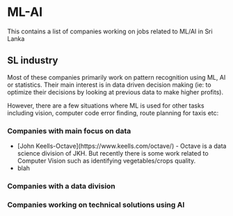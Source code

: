 # ML-AI
This contains a list of companies working on jobs related to ML/AI in Sri Lanka

## SL industry

Most of these companies primarily work on pattern recognition using ML, AI or statistics. Their main interest is in data driven decision making (ie: to optimize their decisions by looking at previous data to make higher profits).

However, there are a few situations where ML is used for other tasks including vision, computer code error finding, route planning for taxis etc:

### Companies with main focus on data

<ul>
  <li>[John Keells-Octave](https://www.keells.com/octave/) - Octave is a data science division of JKH. But recently there is some work related to Computer Vision such as identifying vegetables/crops quality. 
  <li> blah
</ul>

### Companies with a data division

<ul>
  
</ul>

### Companies working on technical solutions using AI

<ul>
  
</ul>
